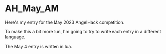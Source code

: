 # AH_May_AM
Here's my entry for the May 2023 AngelHack competition.

To make this a bit more fun, I'm going to try to write each entry in a different language.

The May 4 entry is written in lua.
